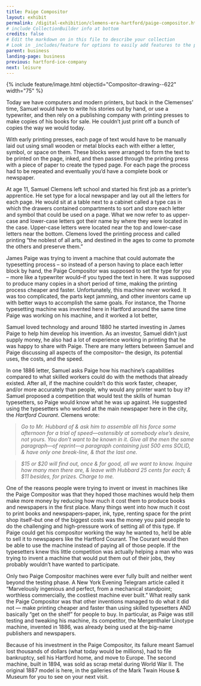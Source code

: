 ```yaml
---
title: Paige Compositor
layout: exhibit
permalink: /digital-exhibition/clemens-era-hartford/paige-compositor.html
# include CollectionBuilder info at bottom
credits: false
# Edit the markdown on in this file to describe your collection
# Look in _includes/feature for options to easily add features to the page
parent: business
landing-page: business
previous: hartford-ice-company
next: leisure
---
```


{% include feature/image.html objectid="Compositor-drawing--622" width="75" %}

Today we have computers and modern printers, but back in the Clemenses’ time, Samuel would have to write his stories out by hand, or use a typewriter, and then rely on a publishing company with printing presses to make copies of his books for sale. He couldn’t just print off a bunch of copies the way we would today. 

With early printing presses, each page of text would have to be manually laid out using small wooden or metal blocks each with either a letter, symbol, or space on them. These blocks were arranged to form the text to be printed on the page, inked, and then passed through the printing press with a piece of paper to create the typed page. For each page the process had to be repeated and eventually you’d have a complete book or newspaper.

At age 11, Samuel Clemens left school and started his first job as a printer’s apprentice. He set type for a local newspaper and lay out all the letters for each page. He would sit at a table next to a cabinet called a type cas in which the drawers contained compartments to sort and store each letter and symbol that could be used on a page. What we now refer to as upper-case and lower-case letters got their name by where they were located in the case. Upper-case letters were located near the top and lower-case letters near the bottom. Clemens loved the printing process and called printing “the noblest of all arts, and destined in the ages to come to promote the others and preserve them.”

James Paige was trying to invent a machine that could automate the typesetting process – so instead of a person having to place each letter block by hand, the Paige Compositor was supposed to set the type for you – more like a typewriter would–if you typed the text in here. It was supposed to produce many copies in a short period of time, making the printing process cheaper and faster. Unfortunately, this machine never worked. It was too complicated, the parts kept jamming, and other inventors came up with better ways to accomplish the same goals. For instance, the Thorne typesetting machine was invented here in Hartford around the same time Paige was working on his machine, and it worked a lot better, 

Samuel loved technology and around 1880 he started investing in James Paige to help him develop his invention. As an investor, Samuel didn’t just supply money, he also had a lot of experience working in printing that he was happy to share with Paige. There are many letters between Samuel and Paige discussing all aspects of the compositor– the design, its potential uses, the costs, and the speed.

In one 1886 letter, Samuel asks Paige how his machine’s capabilities compared to what skilled workers could do with the methods that already existed. After all, if the machine couldn’t do this work faster, cheaper, and/or more accurately than people, why would any printer want to buy it? Samuel proposed a competition that would test the skills of human typesetters, so Paige would know what he was up against. He suggested using the typesetters who worked at the main newspaper here in the city, the _Hartford Courant_. Clemens wrote: 

> _Go to Mr. Hubbard of & ask him to assemble all his force some afternoon for a trial of speed—ostensibly at somebody else’s desire, not yours. You don’t want to be known in it. Give all the men the same paragraph—of reprint—a paragraph containing just 500 ems SOLID, & have only one break-line, & that the last one._

> _$15 or $20 will find out, once & for good, all we want to know. Inquire how many men there are, & leave with Hubbard 25 cents for each; & $11 besides, for prizes. Charge to me._

One of the reasons people were trying to invent or invest in machines like the Paige Compositor was that they hoped those machines would help them make more money by reducing how much it cost them to produce books and newspapers in the first place. Many things went into how much it cost to print books and newspapers–paper, ink, type, renting space for the print shop itself–but one of the biggest costs was the money you paid people to do the challenging and high-pressure work of setting all of this type. If Paige could get his compositor working the way he wanted to, he’d be able to sell it to newspapers like the Hartford Courant. The Courant would then be able to use the machine instead of paying all of those people. If the typesetters knew this little competition was actually helping a man who was trying to invent a machine that would put them out of their jobs, they probably wouldn’t have wanted to participate.

Only two Paige Compositor machines were ever fully built and neither went beyond the testing phase. A New York Evening Telegram article called it “Marvelously ingenious and perfect, from a mechanical standpoint; worthless commercially, the costliest machine ever built.” What really sank the Paige Compositor was that other inventions managed to do what it did not — make printing cheaper and faster than using skilled typesetters AND basically “get on the shelf” for people to buy. In particular, as Paige was still testing and tweaking his machine, its competitor, the Mergenthaler Linotype machine, invented in 1886, was already being used at the big-name publishers and newspapers. 

Because of his investment in the Paige Compositor, its failure meant Samuel lost thousands of dollars (what today would be millions), had to file bankruptcy, sell his Hartford home, and move to Europe. The second machine, built in 1894, was sold as scrap metal during World War II. The original 1887 model is here, in the galleries of the Mark Twain House & Museum for you to see on your next visit.

